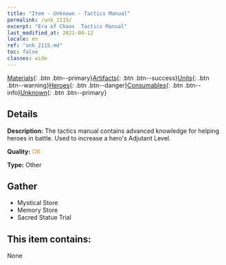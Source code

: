 ```yaml
---
title: "Item - Unknown - Tactics Manual"
permalink: /unk_2115/
excerpt: "Era of Chaos  Tactics Manual"
last_modified_at: 2021-04-12
locale: en
ref: "unk_2115.md"
toc: false
classes: wide
---
```

 [Materials](/){: .btn .btn--primary}[Artifacts](/Artifacts/){: .btn .btn--success}[Units](/Units/){: .btn .btn--warning}[Heroes](/Heroes/){: .btn .btn--danger}[Consumables](/Consumables/){: .btn .btn--info}[Unknown](/Unknown/){: .btn .btn--primary}

## Details
 **Description:** The tactics manual contains advanced knowledge for helping heroes in battle. Used to increase a hero's Adjutant Level.

 **Quality:** <span style="color: #FF8C00">OK</span>

 **Type:** Other

## Gather

*    Mystical Store 
*    Memory Store 
*    Sacred Statue Trial 

## This item contains:

  None

